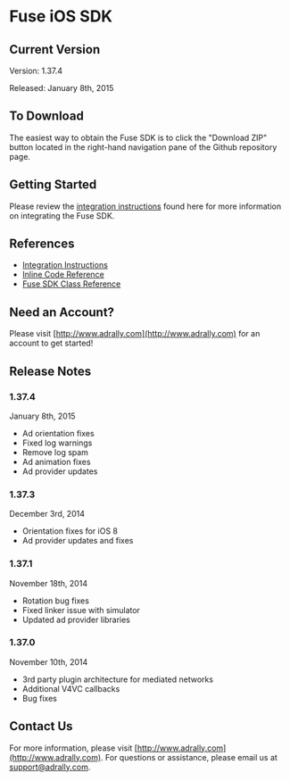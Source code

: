 # Fuse iOS SDK

## Current Version

Version: 1.37.4

Released: January 8th, 2015

## To Download
The easiest way to obtain the Fuse SDK is to click the "Download ZIP" button located in the right-hand navigation pane of the Github repository page.

## Getting Started

Please review the [integration instructions](http://wiki.adrally.com/index.php/IOS) found here for more information on integrating the Fuse SDK.

## References

* [Integration Instructions](http://wiki.adrally.com/index.php/IOS)
* [Inline Code Reference](http://fusepowered.github.io/FuseSDKiOS/)
* [Fuse SDK Class Reference](http://fusepowered.github.io/FuseSDKiOS/Docs/html/interface_fuse_a_p_i.html)

## Need an Account?
Please visit [http://www.adrally.com](http://www.adrally.com) for an account to get started!

## Release Notes

### 1.37.4
January 8th, 2015
* Ad orientation fixes
* Fixed log warnings
* Remove log spam
* Ad animation fixes
* Ad provider updates

### 1.37.3
December 3rd, 2014
* Orientation fixes for iOS 8
* Ad provider updates and fixes

### 1.37.1
November 18th, 2014
* Rotation bug fixes 
* Fixed linker issue with simulator
* Updated ad provider libraries

### 1.37.0
November 10th, 2014
* 3rd party plugin architecture for mediated networks
* Additional V4VC callbacks
* Bug fixes

## Contact Us
For more information, please visit [http://www.adrally.com](http://www.adrally.com). For questions or assistance, please email us at [support@adrally.com](mailto:support@adrally.com).
